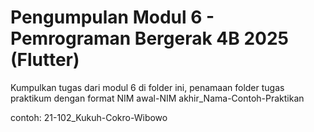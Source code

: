 # Pengumpulan Modul 6 - Pemrograman Bergerak 4B 2025 (Flutter)

Kumpulkan tugas dari modul 6 di folder ini, penamaan folder tugas praktikum dengan format NIM awal-NIM akhir_Nama-Contoh-Praktikan

contoh: 21-102_Kukuh-Cokro-Wibowo